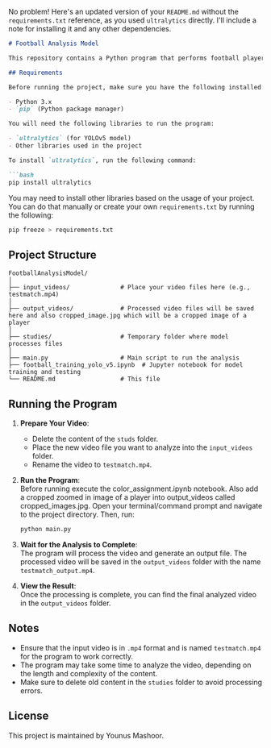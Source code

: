 No problem! Here's an updated version of your `README.md` without the `requirements.txt` reference, as you used `ultralytics` directly. I'll include a note for installing it and any other dependencies.

```markdown
# Football Analysis Model

This repository contains a Python program that performs football player detection and analysis on videos. The analysis is done using a pre-trained model for object detection, and the results are saved in an output video.

## Requirements

Before running the project, make sure you have the following installed:

- Python 3.x
- `pip` (Python package manager)

You will need the following libraries to run the program:

- `ultralytics` (for YOLOv5 model)
- Other libraries used in the project

To install `ultralytics`, run the following command:

```bash
pip install ultralytics
```

You may need to install other libraries based on the usage of your project. You can do that manually or create your own `requirements.txt` by running the following:

```bash
pip freeze > requirements.txt
```

## Project Structure

```
FootballAnalysisModel/
│
├── input_videos/              # Place your video files here (e.g., testmatch.mp4)
│
├── output_videos/             # Processed video files will be saved here and also cropped_image.jpg which will be a cropped image of a player
│
├── studies/                   # Temporary folder where model processes files
│
├── main.py                    # Main script to run the analysis
├── football_training_yolo_v5.ipynb  # Jupyter notebook for model training and testing
└── README.md                  # This file
```

## Running the Program

1. **Prepare Your Video**:  
   - Delete the content of the `studs` folder.
   - Place the new video file you want to analyze into the `input_videos` folder.
   - Rename the video to `testmatch.mp4`.

2. **Run the Program**:  
   Before running execute the color_assignment.ipynb notebook.
   Also add a cropped zoomed in image of a player into output_videos called cropped_images.jpg.
   Open your terminal/command prompt and navigate to the project directory. Then, run:

   ```bash
   python main.py
   ```

3. **Wait for the Analysis to Complete**:  
   The program will process the video and generate an output file. The processed video will be saved in the `output_videos` folder with the name `testmatch_output.mp4`.

4. **View the Result**:  
   Once the processing is complete, you can find the final analyzed video in the `output_videos` folder.

## Notes

- Ensure that the input video is in `.mp4` format and is named `testmatch.mp4` for the program to work correctly.
- The program may take some time to analyze the video, depending on the length and complexity of the content.
- Make sure to delete old content in the `studies` folder to avoid processing errors.

## License

This project is maintained by Younus Mashoor.
```
